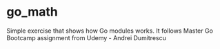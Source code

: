 # go_math
Simple exercise that shows how Go modules works. It follows Master Go Bootcamp assignment from Udemy - Andrei Dumitrescu
